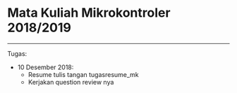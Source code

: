 # Mata Kuliah Mikrokontroler 2018/2019
___
Tugas: 
* 10 Desember 2018: 
   - Resume tulis tangan tugasresume_mk
   - Kerjakan question review nya

